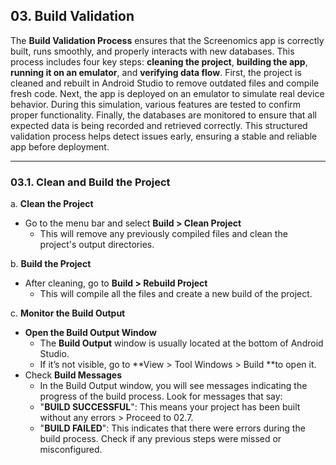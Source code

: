 
## 03. Build Validation

The **Build Validation Process** ensures that the Screenomics app is correctly built, runs smoothly, and properly interacts with new databases. This process includes four key steps: **cleaning the project**, **building the app**, **running it on an emulator**, and **verifying data flow**. First, the project is cleaned and rebuilt in Android Studio to remove outdated files and compile fresh code. Next, the app is deployed on an emulator to simulate real device behavior. During this simulation, various features are tested to confirm proper functionality. Finally, the databases are monitored to ensure that all expected data is being recorded and retrieved correctly. This structured validation process helps detect issues early, ensuring a stable and reliable app before deployment.

---

### 03.1. Clean and Build the Project

a. **Clean the Project**
   - Go to the menu bar and select **Build > Clean Project**
      - This will remove any previously compiled files and clean the project's output directories.

b. **Build the Project**
   - After cleaning, go to **Build > Rebuild Project**
      - This will compile all the files and create a new build of the project.
      
c. **Monitor the Build Output**
   - **Open the Build Output Window**
      - The **Build Output** window is usually located at the bottom of Android Studio.
      - If it’s not visible, go to **View > Tool Windows > Build **to open it.
   - Check **Build Messages**
      - In the Build Output window, you will see messages indicating the progress of the build process. Look for messages that say:
      - "**BUILD SUCCESSFUL**": This means your project has been built without any errors > Proceed to 02.7.
      - "**BUILD FAILED**": This indicates that there were errors during the build process. Check if any previous steps were missed or misconfigured.

